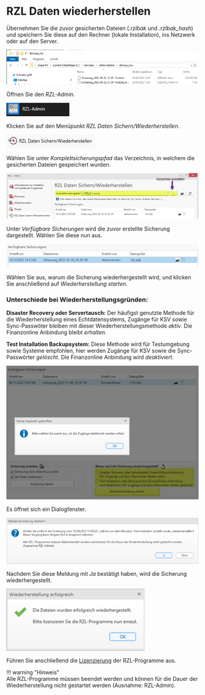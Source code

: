 # RZL Daten wiederherstellen

Übernehmen Sie die zuvor gesicherten Dateien (*.rzlbak* und
*.rzlbak_hash*) und speichern Sie diese auf den Rechner
(lokale Installation), ins Netzwerk oder auf den Server.

![Daten wiederherstellen](img/BackupWiederherstellen_SicherungAuswaehlen.png)

Öffnen Sie den *RZL-Admin*.

![RZL-Admin öffnen](img/RZLAdmin_Oeffnen.png)

Klicken Sie auf den Menüpunkt *RZL Daten Sichern/Wiederherstellen*.

![RZL-Admin Daten Sichern/Wiederherstellen](img/RZLAdmin_DatenSichernWiederherstellen.png)

Wählen Sie unter *Komplettsicherungspfad* das Verzeichnis, in welchem
die gesicherten Dateien gespeichert wurden.

![Komplettsicherungspfad Verzeichnis wählen](img/RZLAdmin_KomplettsicherungspfadAuswaehlenMitHinweis.png)

Unter *Verfügbare Sicherungen* wird die zuvor erstellte Sicherung dargestellt.
Wählen Sie diese nun aus.

![RZL-Admin - Verfügbare Sicherungen markiert](img/RZLAdmin_VerfuegbareSicherungenMarkiert.png)

Wählen Sie aus, warum die Sicherung wiederhergestellt wird, und klicken
Sie anschließend auf *Wiederherstellung starten*.

### Unterschiede bei Wiederherstellungsgründen:
**Disaster Recovery oder Servertausch:**
Der häufigst genutzte Methode für die Wiederherstellung eines Echtdatensystems, Zugänge für KSV sowie Sync-Passwöter bleiben mit dieser Wiederherstellungsmethode *aktiv*. Die Finanzonline Anbindung bleibt *erhalten*.

**Test Installation Backupsystem:**
Diese Methode wird für Testumgebung sowie Systeme empfohlen, hier werden Zugänge für KSV sowie die Sync-Passwörter *gelöscht*. Die Finanzonline Anbindung wird *deaktiviert*.

![Grund für Wiederherstellung auswählen](img/RZLAdmin_VerfuegbareSicherungenGrundAuswaehlen.png)

Es öffnet sich ein Dialogfenster.

![RZL-Admin Wiederherstellung starten](img/RZLAdmin_WiederherstellungStartenFrage.png)

Nachdem Sie diese Meldung mit *Ja* bestätigt haben, wird die Sicherung
wiederhergestellt.

![RZL-Admin Wiederherstellung erfolgreich](img/RZLAdmin_WiederherstellungErfolgreichHinweis.png)

Führen Sie anschließend die [Lizenzierung](lizenzierung.md) der RZL-Programme aus.

!!! warning "Hinweis"  
    Alle RZL-Programme müssen beendet werden und können für die Dauer
    der Wiederherstellung nicht gestartet werden (Ausnahme: RZL-Admin).
